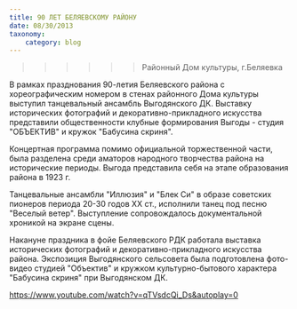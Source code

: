 ```yaml
---
title: 90 ЛЕТ БЕЛЯЕВСКОМУ РАЙОНУ
date: 08/30/2013
taxonomy:
    category: blog
---
```

>>>>>>Районный Дом культуры, г.Беляевка

В рамках празднования 90-летия Беляевского района с хореографическим номером в стенах районного Дома культуры выступил танцевальный ансамбль Выгодянского ДК. Выставку исторических фотографий и декоративно-прикладного искусства представили общественности клубные формирования Выгоды - студия "ОБЪЕКТИВ" и кружок "Бабусина скриня".

Концертная программа помимо официальной торжественной части, была разделена среди аматоров народного творчества района на исторические периоды. Выгода представила себя на этапе образования района в 1923 г.

Танцевальные ансамбли "Иллюзия" и "Блек Си" в образе советских пионеров периода 20-30 годов ХХ ст., исполнили танец под песню "Веселый ветер". Выступление сопровождалось документальной хроникой на экране сцены.

Накануне праздника в фойе Беляевского РДК работала выставка исторических фотографий и декоративно-прикладного искусства района. Экспозиция Выгодянского сельсовета была подготовлена фото-видео студией "Объектив" и кружком культурно-бытового характера "Бабусина скриня" при Выгодянском ДК.

https://www.youtube.com/watch?v=qTVsdcQi_Ds&autoplay=0